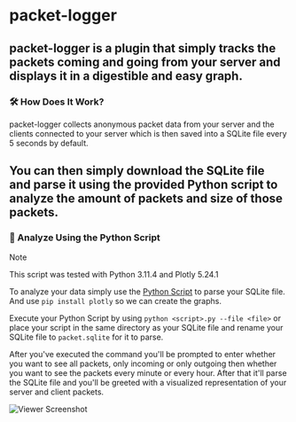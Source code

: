 # packet-logger

packet-logger is a plugin that simply tracks the packets coming and going from your server and
displays it in a digestible and easy graph.
---
### 🛠 How Does It Work?
packet-logger collects anonymous packet data from your server and the clients connected to your server
which is then saved into a SQLite file every 5 seconds by default.

You can then simply download the SQLite file and parse it using the provided Python script
to analyze the amount of packets and size of those packets.
---
### 🐍 Analyze Using the Python Script
> [!NOTE]
> This script was tested with Python 3.11.4 and Plotly 5.24.1

To analyze your data simply use the [Python Script](https://raw.githubusercontent.com/DebitCardz/packet-logger/refs/heads/main/scripts/graph.py) 
to parse your SQLite file. And use `pip install plotly` so we can create the graphs.

Execute your Python Script by using `python <script>.py --file <file>` or place your script
in the same directory as your SQLite file and rename your SQLite file to `packet.sqlite` for it to parse.

After you've executed the command you'll be prompted to enter whether you want to see all packets, only incoming or only outgoing then
whether you want to see the packets every minute or every hour. After that it'll parse the SQLite file and you'll be greeted
with a visualized representation of your server and client packets.

![Viewer Screenshot](https://github.com/user-attachments/assets/5229b879-de55-4224-ac1d-474f14355587)